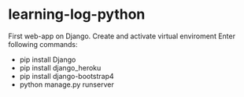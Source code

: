 # learning-log-python
First web-app on Django.
Create and activate virtual enviroment
Enter following commands:
- pip install Django
- pip install django_heroku
- pip install django-bootstrap4
- python manage.py runserver
